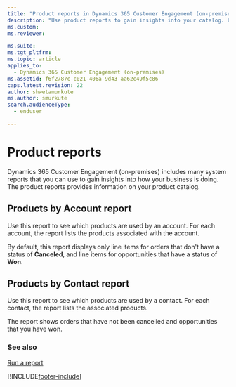 ```yaml
---
title: "Product reports in Dynamics 365 Customer Engagement (on-premises)"
description: "Use product reports to gain insights into your catalog. Learn about reports that show which products are associated with accounts and individual contacts."
ms.custom: 
ms.reviewer: 

ms.suite: 
ms.tgt_pltfrm: 
ms.topic: article
applies_to: 
  - Dynamics 365 Customer Engagement (on-premises)
ms.assetid: f6f2787c-c021-406a-9d43-aa62c49f5c86
caps.latest.revision: 22
author: shwetamurkute
ms.author: smurkute
search.audienceType: 
  - enduser

---
```

# Product reports

Dynamics 365 Customer Engagement (on-premises) includes many system reports that you can use to gain insights into how your business is doing. The product reports provides information on your product catalog. 


## Products by Account report
Use this report to see which products are used by an account. For each account, the report lists the products associated with the account.  
  
 By default, this report displays only line items for orders that don't have a status of **Canceled**, and line items for opportunities that have a status of **Won**.  


## Products by Contact report
Use this report to see which products are used by a contact. For each contact, the report lists the associated products.  
  
 The report shows orders that have not been cancelled and opportunities that you have won.  

### See also  
 [Run a report](../basics/run-report.md)   


[!INCLUDE[footer-include](../../../includes/footer-banner.md)]

